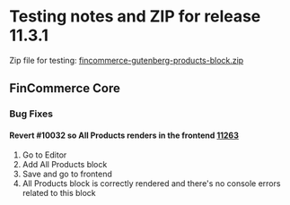 # Testing notes and ZIP for release 11.3.1

Zip file for testing: [fincommerce-gutenberg-products-block.zip](https://github.com/dieselfox1/fincommerce-blocks/files/12920313/fincommerce-gutenberg-products-block.zip)

## FinCommerce Core

### Bug Fixes

#### Revert #10032 so All Products renders in the frontend [11263](https://github.com/dieselfox1/fincommerce-blocks/pull/11263)

1. Go to Editor
2. Add All Products block
3. Save and go to frontend
4. All Products block is correctly rendered and there's no console errors related to this block
